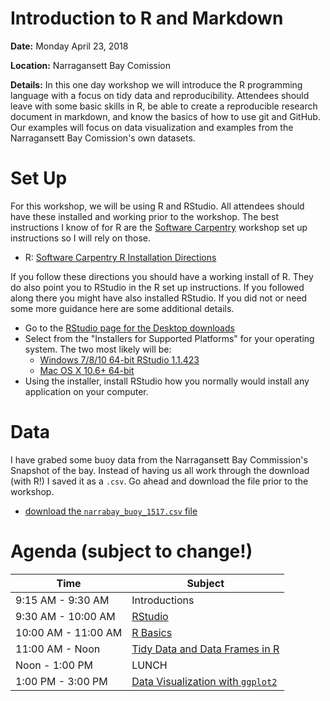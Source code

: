 # Introduction to R and Markdown

**Date:** Monday April 23, 2018

**Location:** Narragansett Bay Comission 

**Details:** In this one day workshop we will introduce the R programming language with a focus on tidy data and reproducibility.  Attendees should leave with some basic skills in R, be able to create a reproducible research document in markdown, and know the basics of how to use git and GitHub.  Our examples will focus on data visualization and examples from the Narragansett Bay Comission's own datasets.

# Set Up

For this workshop, we will be using R and RStudio.  All attendees should have these installed and working prior to the workshop.  The best instructions I know of for R are the [Software Carpentry](https://software-carpentry.org/) workshop set up instructions so I will rely on those.

- R: [Software Carpentry R Installation Directions](https://swcarpentry.github.io/workshop-template/#r)

If you follow these directions you should have a working install of R.  They do also point you to RStudio in the R set up instructions.  If you followed along there you might have also installed RStudio.  If you did not or need some more guidance here are some additional details.

- Go to the [RStudio page for the Desktop downloads](https://www.rstudio.com/products/rstudio/download/#download)
- Select from the "Installers for Supported Platforms" for your operating system.  The two most likely will be:
  - [Windows 7/8/10 64-bit RStudio 1.1.423](https://download1.rstudio.org/RStudio-1.1.423.exe)
  - [Mac OS X 10.6+ 64-bit](https://download1.rstudio.org/RStudio-1.1.423.dmg)
- Using the installer, install RStudio how you normally would install any application on your computer.

# Data

I have grabed some buoy data from the Narragansett Bay Commission's Snapshot of the bay.  Instead of having us all work through the download (with R!) I saved it as a `.csv`.  Go ahead and download the file prior to the workshop.  

- [download the `narrabay_buoy_1517.csv` file](https://raw.githubusercontent.com/jhollist/narrabay_r/master/narrabay_buoy_1517.csv)

# Agenda (subject to change!)

|Time               |Subject                           |
|-------------------|----------------------------------|
|9:15 AM - 9:30 AM  |Introductions| 
|9:30 AM - 10:00 AM |[RStudio](lessons/01_rstudio.md)|
|10:00 AM - 11:00 AM|[R Basics](lessons/02_r_basics.md)|
|11:00 AM - Noon    |[Tidy Data and Data Frames in R](lessons/03_tidy_data_in_r.md)|
|Noon - 1:00 PM     |LUNCH|
|1:00 PM - 3:00 PM  |[Data Visualization with `ggplot2`](lessons/04_data_viz_with_ggplot2.md)|

